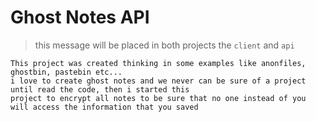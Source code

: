 # Ghost Notes API

> this message will be placed in both projects the `client` and `api`

```
This project was created thinking in some examples like anonfiles, ghostbin, pastebin etc...
i love to create ghost notes and we never can be sure of a project until read the code, then i started this
project to encrypt all notes to be sure that no one instead of you will access the information that you saved
```
